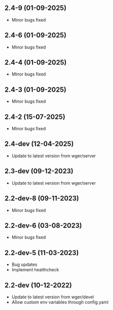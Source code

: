 ## 2.4-9 (01-09-2025)
- Minor bugs fixed
## 2.4-6 (01-09-2025)
- Minor bugs fixed
## 2.4-4 (01-09-2025)
- Minor bugs fixed
## 2.4-3 (01-09-2025)
- Minor bugs fixed
## 2.4-2 (15-07-2025)

- Minor bugs fixed

## 2.4-dev (12-04-2025)

- Update to latest version from wger/server

## 2.3-dev (09-12-2023)

- Update to latest version from wger/server

## 2.2-dev-8 (09-11-2023)

- Minor bugs fixed

## 2.2-dev-6 (03-08-2023)

- Minor bugs fixed

## 2.2-dev-5 (11-03-2023)

- Bug updates
- Implement healthcheck

## 2.2-dev (10-12-2022)

- Update to latest version from wger/devel
- Allow custom env variables through config.yaml
